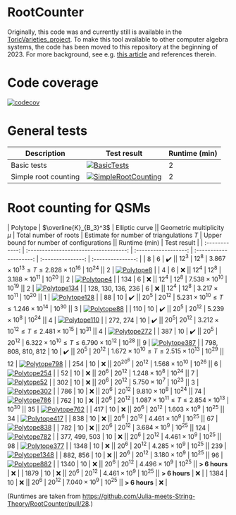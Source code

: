 # RootCounter

Originally, this code was and currently still is available in the [ToricVarieties_project](https://github.com/homalg-project/ToricVarieties_project). To make this tool available to other computer algebra systems, the code has been moved to this repository at the beginning of 2023. For more background, see e.g. [this article](https://arxiv.org/pdf/2205.00008.pdf) and references therein.

# Code coverage

[![codecov](https://codecov.io/gh/Julia-meets-String-Theory/RootCounter/branch/master/graph/badge.svg?token=U7F50XH52P)](https://codecov.io/gh/Julia-meets-String-Theory/RootCounter)

# General tests

| Description | Test result | Runtime (min) |
| ----------- | ------ | ------ |
| Basic tests | [![BasicTests](https://github.com/Julia-meets-String-Theory/RootCounter/actions/workflows/BasicTests.yml/badge.svg)](https://github.com/Julia-meets-String-Theory/RootCounter/actions/workflows/BasicTests.yml)| 2 |
| Simple root counting | [![SimpleRootCounting](https://github.com/Julia-meets-String-Theory/RootCounter/actions/workflows/SimpleRootCounting.yml/badge.svg)](https://github.com/Julia-meets-String-Theory/RootCounter/actions/workflows/SimpleRootCounting.yml) | 2 |


# Root counting for QSMs

| Polytope | $\overline{K}_{B_3}^3$ | Elliptic curve || Geometric multiplicity $\mu$ | Total number of roots | Estimate for number of triangulations $T$ | Upper bound for number of configurations || Runtime (min) | Test result |
| :------------: | :-----------------------------------: | :------------------: | :--------------------: | :---------------: | :---------------: |
| 8 | 6 | :heavy_check_mark: || $12^3$ | $12^8$ | $3.867 \times 10^{13} \leq T \leq 2.828 \times 10^{16}$ | $10^{24}$ || 2 | [![Polytope8](https://github.com/Julia-meets-String-Theory/RootCounter/actions/workflows/Poly8.yml/badge.svg)](https://github.com/Julia-meets-String-Theory/RootCounter/actions/workflows/Poly8.yml) |
| 4 | 6 | :x: || $12^4$ | $12^8$ | $3.188 \times 10^{11}$ | $10^{20}$ || 2 | [![Polytope4](https://github.com/Julia-meets-String-Theory/RootCounter/actions/workflows/Poly4.yml/badge.svg)](https://github.com/Julia-meets-String-Theory/RootCounter/actions/workflows/Poly4.yml) |
| 134 | 6 | :x: || $12^4$ | $12^8$ | $7.538 \times 10^{10}$ | $10^{19}$ || 2 | [![Polytope134](https://github.com/Julia-meets-String-Theory/RootCounter/actions/workflows/Poly134.yml/badge.svg)](https://github.com/Julia-meets-String-Theory/RootCounter/actions/workflows/Poly134.yml) |
|  128, 130, 136, 236 | 6 | :x: || $12^4$ | $12^8$ | $3.217 \times 10^{11}$ | $10^{20}$ || 1 | [![Polytope128](https://github.com/Julia-meets-String-Theory/RootCounter/actions/workflows/Poly128.yml/badge.svg)](https://github.com/Julia-meets-String-Theory/RootCounter/actions/workflows/Poly128.yml) |
| 88 | 10 | :heavy_check_mark: || $20^5$ | $20^{12}$ | $5.231 \times 10^{10} \leq T \leq 1.246 \times 10^{14}$ | $10^{30}$ || 3 | [![Polytope88](https://github.com/Julia-meets-String-Theory/RootCounter/actions/workflows/Poly88.yml/badge.svg)](https://github.com/Julia-meets-String-Theory/RootCounter/actions/workflows/Poly88.yml) |
| 110 | 10 | :heavy_check_mark: || $20^{5}$ | $20^{12}$ | $5.239 \times 10^{8}$ | $10^{24}$ || 4 | [![Polytope110](https://github.com/Julia-meets-String-Theory/RootCounter/actions/workflows/Poly110.yml/badge.svg)](https://github.com/Julia-meets-String-Theory/RootCounter/actions/workflows/Poly110.yml) |
| 272, 274 | 10 | :heavy_check_mark: || $20^{5}$| $20^{12}$ | $3.212 \times 10^{12} \leq T \leq 2.481 \times 10^{15}$ | $10^{31}$ || 4 | [![Polytope272](https://github.com/Julia-meets-String-Theory/RootCounter/actions/workflows/Poly272.yml/badge.svg)](https://github.com/Julia-meets-String-Theory/RootCounter/actions/workflows/Poly272.yml) |
| 387 | 10 | :heavy_check_mark: || $20^{5}$ | $20^{12}$ | $6.322 \times 10^{10} \leq T \leq 6.790 \times 10^{12}$ | $10^{28}$ || 9 | [![Polytope387](https://github.com/Julia-meets-String-Theory/RootCounter/actions/workflows/Poly387.yml/badge.svg)](https://github.com/Julia-meets-String-Theory/RootCounter/actions/workflows/Poly387.yml) |
| 798, 808, 810, 812 | 10 | :heavy_check_mark: || $20^{5}$ | $20^{12}$ | $1.672 \times 10^{10} \leq T \leq 2.515 \times 10^{13}$ | $10^{29}$ || 12 | [![Polytope798](https://github.com/Julia-meets-String-Theory/RootCounter/actions/workflows/Poly798.yml/badge.svg)](https://github.com/Julia-meets-String-Theory/RootCounter/actions/workflows/Poly798.yml) |
| 254 | 10 | :x: || $20^{20^6}$ | $20^{12}$ | $1.568 \times 10^{10}$ | $10^{26}$ || 6 | [![Polytope254](https://github.com/Julia-meets-String-Theory/RootCounter/actions/workflows/Poly254.yml/badge.svg)](https://github.com/Julia-meets-String-Theory/RootCounter/actions/workflows/Poly254.yml) |
| 52 | 10 | :x: || $20^{6}$ | $20^{12}$ | $1.248 \times 10^{8}$ | $10^{24}$ || 7 | [![Polytope52](https://github.com/Julia-meets-String-Theory/RootCounter/actions/workflows/Poly52.yml/badge.svg)](https://github.com/Julia-meets-String-Theory/RootCounter/actions/workflows/Poly52.yml) |
| 302 | 10 | :x: || $20^{6}$ | $20^{12}$ | $5.750 \times 10^{7}$ | $10^{23}$ || 3 | [![Polytope302](https://github.com/Julia-meets-String-Theory/RootCounter/actions/workflows/Poly302.yml/badge.svg)](https://github.com/Julia-meets-String-Theory/RootCounter/actions/workflows/Poly302.yml) |
| 786 | 10 | :x: || $20^{6}$ | $20^{12}$ | $9.810 \times 10^{8}$ | $10^{24}$ || 74 | [![Polytope786](https://github.com/Julia-meets-String-Theory/RootCounter/actions/workflows/Poly786.yml/badge.svg)](https://github.com/Julia-meets-String-Theory/RootCounter/actions/workflows/Poly786.yml) |
| 762 | 10 | :x: || $20^{6}$ | $20^{12}$ | $1.087 \times 10^{11} \leq T \leq 2.854 \times 10^{13}$ | $10^{30}$ || 35 | [![Polytope762](https://github.com/Julia-meets-String-Theory/RootCounter/actions/workflows/Poly762.yml/badge.svg)](https://github.com/Julia-meets-String-Theory/RootCounter/actions/workflows/Poly762.yml) |
| 417 | 10 | :x: || $20^{6}$ | $20^{12}$ | $1.603 \times 10^{9}$ | $10^{25}$ || 34 | [![Polytope417](https://github.com/Julia-meets-String-Theory/RootCounter/actions/workflows/Poly417.yml/badge.svg)](https://github.com/Julia-meets-String-Theory/RootCounter/actions/workflows/Poly417.yml) |
| 838 | 10 | :x: || $20^{6}$ | $20^{12}$ | $4.461 \times 10^{9}$ | $10^{25}$ || 67 | [![Polytope838](https://github.com/Julia-meets-String-Theory/RootCounter/actions/workflows/Poly838.yml/badge.svg)](https://github.com/Julia-meets-String-Theory/RootCounter/actions/workflows/Poly838.yml) |
| 782 | 10 | :x: || $20^{6}$ | $20^{12}$ | $3.684 \times 10^{9}$ | $10^{25}$ || 124 | [![Polytope782](https://github.com/Julia-meets-String-Theory/RootCounter/actions/workflows/Poly782.yml/badge.svg)](https://github.com/Julia-meets-String-Theory/RootCounter/actions/workflows/Poly782.yml) |
| 377, 499, 503 | 10 | :x: || $20^{6}$ | $20^{12}$ | $4.461 \times 10^{9}$ | $10^{25}$ || 98 | [![Polytope377](https://github.com/Julia-meets-String-Theory/RootCounter/actions/workflows/Poly377.yml/badge.svg)](https://github.com/Julia-meets-String-Theory/RootCounter/actions/workflows/Poly377.yml) |
| 1348 | 10 | :x: || $20^{6}$ | $20^{12}$ | $4.285 \times 10^{9}$ | $10^{25}$ || 239 | [![Polytope1348](https://github.com/Julia-meets-String-Theory/RootCounter/actions/workflows/Poly1348.yml/badge.svg)](https://github.com/Julia-meets-String-Theory/RootCounter/actions/workflows/Poly1348.yml) |
| 882, 856 | 10 | :x: || $20^{6}$ | $20^{12}$ | $3.180 \times 10^{9}$ | $10^{25}$ || 96 | [![Polytope882](https://github.com/Julia-meets-String-Theory/RootCounter/actions/workflows/Poly882.yml/badge.svg)](https://github.com/Julia-meets-String-Theory/RootCounter/actions/workflows/Poly882.yml) |
| 1340 | 10 | :x: || $20^{6}$ | $20^{12}$ | $4.496 \times 10^{9}$ | $10^{25}$ || **> 6 hours** | :x: |
| 1879 | 10 | :x: || $20^{6}$ | $20^{12}$ | $4.461 \times 10^{9}$ | $10^{25}$ || **> 6 hours** | :x: |
| 1384 | 10 | :x: || $20^{6}$ | $20^{12}$ | $7.040 \times 10^{9}$ | $10^{25}$ || **> 6 hours** | :x: |

(Runtimes are taken from https://github.com/Julia-meets-String-Theory/RootCounter/pull/28.)
